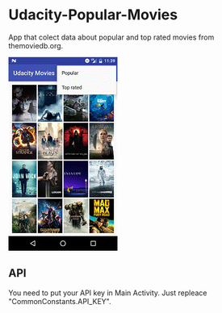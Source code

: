 # Udacity-Popular-Movies
App that colect data about popular and top rated movies from themoviedb.org.

![alt tag](https://raw.githubusercontent.com/mkaflowski/Udacity-Popular-Movies/master/device-2017-03-03-123934.gif)

## API

You need to put your API key in Main Activity. Just repleace "CommonConstants.API_KEY".
